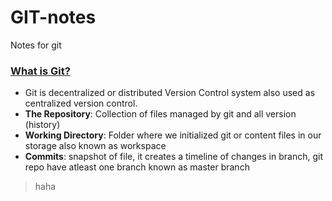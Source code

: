 # GIT-notes
Notes for git

### <ins> What is Git? </ins>

* Git is decentralized or distributed Version Control system also used as centralized version control.
* __The Repository__: Collection of files managed by git and all version (history)
* __Working Directory__: Folder where we initialized git or content files in our storage also known as workspace
* __Commits__: snapshot of file, it creates a timeline of changes in branch, git repo have atleast one branch known as master branch
> haha
